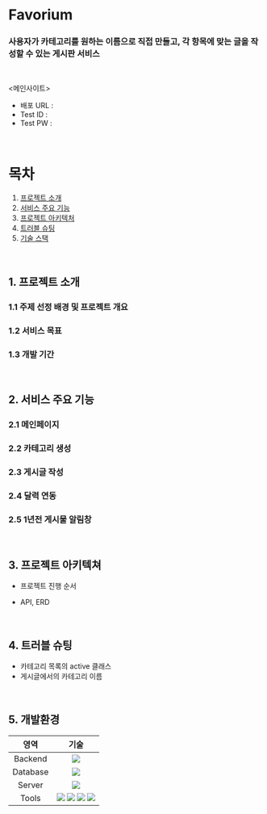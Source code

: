 # Favorium

  ### 사용자가 카테고리를 원하는 이름으로 직접 만들고, 각 항목에 맞는 글을 작성할 수 있는 게시판 서비스

<br>
  
<메인사이트>
- 배포 URL :
- Test ID :
- Test PW :

<br>

# 목차
1. [프로젝트 소개](#1-프로젝트-소개)
2. [서비스 주요 기능](#2-서비스-주요-기능)
3. [프로젝트 아키텍처](#3-프로젝트-아키텍처)
4. [트러블 슈팅](#4-트러블-슈팅)
5. [기술 스택](#4-기술-스택)

<br>

## 1. 프로젝트 소개
   
   ### 1.1 주제 선정 배경 및 프로젝트 개요
   
   
   ### 1.2 서비스 목표
   
   ### 1.3 개발 기간


<br>

## 2. 서비스 주요 기능
   
   ### 2.1 메인페이지
   ### 2.2 카테고리 생성
   ### 2.3 게시글 작성
   ### 2.4 달력 연동
   ### 2.5 1년전 게시물 알림창


<br>

## 3. 프로젝트 아키텍쳐
   - 프로젝트 진행 순서
     
   - API, ERD


<br>

## 4. 트러블 슈팅
   - 카테고리 목록의 active 클래스
   - 게시글에서의 카테고리 이름

<br>

## 5. 개발환경
   
  | 영역 | 기술 |
  | :-: | :-: |
  |Backend|<img src="https://img.shields.io/badge/Spring-6DB33F?style=flat-square&logo=spring&logoColor=white"/>|
  |Database|<img src="https://img.shields.io/badge/MySQL-4479A1?style=flat-square&logo=MySQL&logoColor=white"/>|
  |Server|<img src="https://img.shields.io/badge/Amazon EC2-FF9900?style=flat-square&logo=amazonec2&logoColor=white"/>|
  |Tools|<img src="https://img.shields.io/badge/Google Sheets-34A853?style=flat-square&logo=googlesheets&logoColor=white"/> <img src="https://img.shields.io/badge/Figma-F24E1E?style=flat-square&logo=figma&logoColor=white"/> <img src="https://img.shields.io/badge/GitHub-181717?style=flat-square&logo=github&logoColor=white"/> <img src="https://img.shields.io/badge/Sourcetree-0052CC?style=flat-square&logo=sourcetree&logoColor=white"/>|
